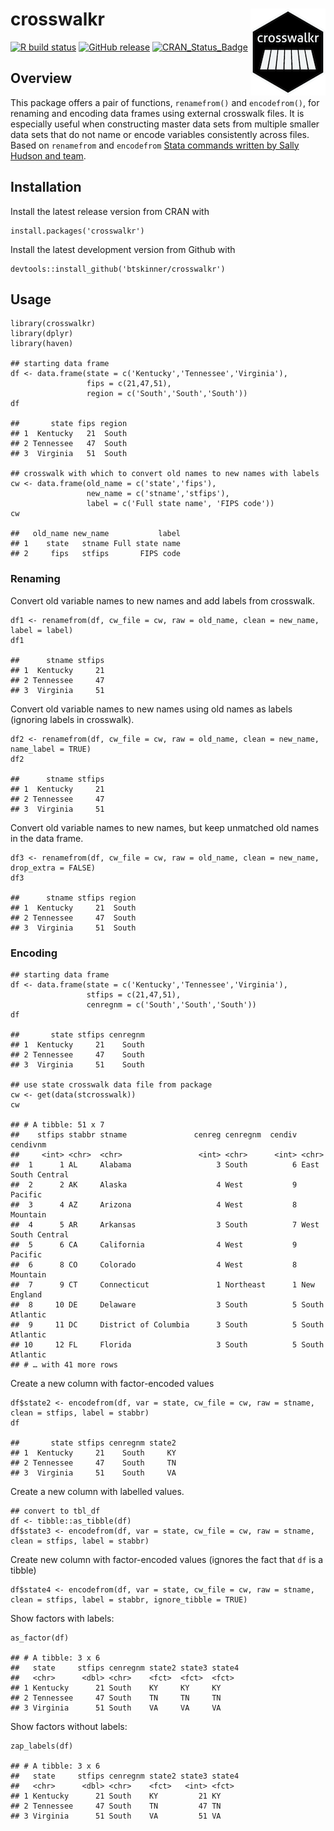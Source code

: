 # crosswalkr <img src="man/figures/logo.png" align="right" />

[![R build
status](https://github.com/btskinner/crosswalkr/workflows/R-CMD-check/badge.svg)](https://github.com/btskinner/crosswalkr/actions)
[![GitHub
release](https://img.shields.io/github/release/btskinner/crosswalkr.svg)](https://github.com/btskinner/crosswalkr)
[![CRAN\_Status\_Badge](http://www.r-pkg.org/badges/version/crosswalkr)](http://cran.r-project.org/package=crosswalkr)

## Overview

This package offers a pair of functions, `renamefrom()` and
`encodefrom()`, for renaming and encoding data frames using external
crosswalk files. It is especially useful when constructing master data
sets from multiple smaller data sets that do not name or encode
variables consistently across files. Based on `renamefrom` and
`encodefrom` [Stata commands written by Sally Hudson and
team](https://github.com/slhudson/rename-and-encode).

## Installation

Install the latest release version from CRAN with

    install.packages('crosswalkr')

Install the latest development version from Github with

    devtools::install_github('btskinner/crosswalkr')

## Usage

    library(crosswalkr)
    library(dplyr)
    library(haven)

    ## starting data frame
    df <- data.frame(state = c('Kentucky','Tennessee','Virginia'),
                     fips = c(21,47,51),
                     region = c('South','South','South'))
    df

    ##       state fips region
    ## 1  Kentucky   21  South
    ## 2 Tennessee   47  South
    ## 3  Virginia   51  South

    ## crosswalk with which to convert old names to new names with labels
    cw <- data.frame(old_name = c('state','fips'),
                     new_name = c('stname','stfips'),
                     label = c('Full state name', 'FIPS code'))
    cw

    ##   old_name new_name           label
    ## 1    state   stname Full state name
    ## 2     fips   stfips       FIPS code

### Renaming

Convert old variable names to new names and add labels from crosswalk.

    df1 <- renamefrom(df, cw_file = cw, raw = old_name, clean = new_name, label = label)
    df1

    ##      stname stfips
    ## 1  Kentucky     21
    ## 2 Tennessee     47
    ## 3  Virginia     51

Convert old variable names to new names using old names as labels
(ignoring labels in crosswalk).

    df2 <- renamefrom(df, cw_file = cw, raw = old_name, clean = new_name, name_label = TRUE)
    df2

    ##      stname stfips
    ## 1  Kentucky     21
    ## 2 Tennessee     47
    ## 3  Virginia     51

Convert old variable names to new names, but keep unmatched old names in
the data frame.

    df3 <- renamefrom(df, cw_file = cw, raw = old_name, clean = new_name, drop_extra = FALSE)
    df3 

    ##      stname stfips region
    ## 1  Kentucky     21  South
    ## 2 Tennessee     47  South
    ## 3  Virginia     51  South

### Encoding

    ## starting data frame
    df <- data.frame(state = c('Kentucky','Tennessee','Virginia'),
                     stfips = c(21,47,51),
                     cenregnm = c('South','South','South'))
    df

    ##       state stfips cenregnm
    ## 1  Kentucky     21    South
    ## 2 Tennessee     47    South
    ## 3  Virginia     51    South

    ## use state crosswalk data file from package
    cw <- get(data(stcrosswalk))
    cw

    ## # A tibble: 51 x 7
    ##    stfips stabbr stname               cenreg cenregnm  cendiv cendivnm          
    ##     <int> <chr>  <chr>                 <int> <chr>      <int> <chr>             
    ##  1      1 AL     Alabama                   3 South          6 East South Central
    ##  2      2 AK     Alaska                    4 West           9 Pacific           
    ##  3      4 AZ     Arizona                   4 West           8 Mountain          
    ##  4      5 AR     Arkansas                  3 South          7 West South Central
    ##  5      6 CA     California                4 West           9 Pacific           
    ##  6      8 CO     Colorado                  4 West           8 Mountain          
    ##  7      9 CT     Connecticut               1 Northeast      1 New England       
    ##  8     10 DE     Delaware                  3 South          5 South Atlantic    
    ##  9     11 DC     District of Columbia      3 South          5 South Atlantic    
    ## 10     12 FL     Florida                   3 South          5 South Atlantic    
    ## # … with 41 more rows

Create a new column with factor-encoded values

    df$state2 <- encodefrom(df, var = state, cw_file = cw, raw = stname, clean = stfips, label = stabbr)
    df

    ##       state stfips cenregnm state2
    ## 1  Kentucky     21    South     KY
    ## 2 Tennessee     47    South     TN
    ## 3  Virginia     51    South     VA

Create a new column with labelled values.

    ## convert to tbl_df
    df <- tibble::as_tibble(df)
    df$state3 <- encodefrom(df, var = state, cw_file = cw, raw = stname, clean = stfips, label = stabbr)

Create new column with factor-encoded values (ignores the fact that `df`
is a tibble)

    df$state4 <- encodefrom(df, var = state, cw_file = cw, raw = stname, clean = stfips, label = stabbr, ignore_tibble = TRUE)

Show factors with labels:

    as_factor(df)

    ## # A tibble: 3 x 6
    ##   state     stfips cenregnm state2 state3 state4
    ##   <chr>      <dbl> <chr>    <fct>  <fct>  <fct> 
    ## 1 Kentucky      21 South    KY     KY     KY    
    ## 2 Tennessee     47 South    TN     TN     TN    
    ## 3 Virginia      51 South    VA     VA     VA

Show factors without labels:

    zap_labels(df)

    ## # A tibble: 3 x 6
    ##   state     stfips cenregnm state2 state3 state4
    ##   <chr>      <dbl> <chr>    <fct>   <int> <fct> 
    ## 1 Kentucky      21 South    KY         21 KY    
    ## 2 Tennessee     47 South    TN         47 TN    
    ## 3 Virginia      51 South    VA         51 VA

